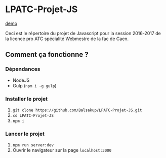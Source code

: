 # LPATC-Projet-JS
[demo](https://balsakup.github.io/LPATC-Projet-JS/map/)

Ceci est le répertoire du projet de Javascript pour la session 2016-2017 de la licence pro ATC spécialité Webmestre de la fac de Caen.

## Comment ça fonctionne ?
### Dépendances
- NodeJS
- Gulp (`npm i -g gulp`)

### Installer le projet
1. `git clone https://github.com/Balsakup/LPATC-Projet-JS.git`
2. `cd LPATC-Projet-JS`
3. `npm i`

### Lancer le projet
1. `npm run server:dev`
2. Ouvrir le navigateur sur la page `localhost:3000`
